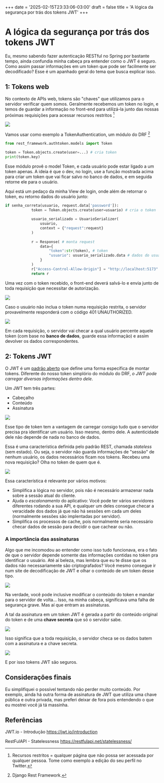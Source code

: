 +++
date = '2025-02-15T23:33:06-03:00'
draft = false
title = 'A lógica da segurança por trás dos tokens JWT'
+++


# A lógica da segurança por trás dos tokens JWT

Eu, mesmo sabendo fazer autenticação RESTful no Spring por bastante tempo, ainda confundia minha cabeça pra entender como o JWT é seguro. Como assim passar informações em um token que pode ser facilmente ser decodificado? Esse é um apanhado geral do tema que busca explicar isso.

## 1: Tokens web

No contexto de APIs web, tokens são "chaves" que utilizamos para o servidor verificar quem somos. Geralmente recebemos um token no login, e temos de guardar a informação no front-end para utilizá-la junto das nossas próximas requisições para acessar recursos restritos [^1]

![](/posts/1-como-funciona-jwt/imagens/quero-logar.png)

Vamos usar como exemplo a TokenAuthentication, um módulo do DRF [^2]

```python
from rest_framework.authtoken.models import Token

token = Token.objects.create(user=...) # cria token
print(token.key)
```

Esse módulo provê o model Token, e cada usuário pode estar ligado a um token apenas. A ideia é que o dev, no login, use a função mostrada acima para criar um token que vai ficar salvo no banco de dados, e em seguida retorne ele para o usuário. 

Aqui está um pedaço da minha View de login, onde além de retornar o token, eu retorno dados do usuário junto:

```python
if senha_correta(usuario, request.data['password']):
            token = Token.objects.create(user=usuario) # cria o token
    
            usuario_serializado = UsuarioSerializer(
                usuario,
                context = {"request":request}
            )        
            
            r = Response( # monta request
                data={
                    "token":str(token), # token
                    "usuario": usuario_serializado.data # dados do usuário
                }
            )
            r["Access-Control-Allow-Origin"] = "http://localhost:5173"
            return r
```

Uma vez com o token recebido, o front-end deverá salvá-lo e envia junto de toda requisição que necessitar de autorização.

![](/posts/1-como-funciona-jwt/imagens/cabecao.png)

Caso o usuário não inclua o token numa requisição restrita, o servidor provavelmente responderá com o código 401 UNAUTHORIZED.

![](/posts/1-como-funciona-jwt/imagens/agora_sim.png)

Em cada requisição, o servidor vai checar a qual usuário percente aquele token (com base no **banco de dados**, guarde essa informação) e assim devolver os dados correspondentes.

[^1]: Recursos restritos = qualquer página que não possa ser acessada por qualquer pessoa. Tome como exemplo a edição do seu perfil no Twitter.
[^2]: Django Rest Framework.

## 2: Tokens JWT

O JWT é um [padrão aberto](https://datatracker.ietf.org/doc/html/rfc7519) que define uma forma específica de montar tokens. Diferente do nosso token simplório do módulo do DRF, _o JWT pode carregar diversas informações dentro dele_. 

Um JWT tem três partes:
- Cabeçalho
- Conteúdo
- Assinatura

![](/posts/1-como-funciona-jwt/imagens/jwt.png)

Esse tipo de token tem a vantagem de carregar consigo tudo que o servidor precisa pra identificar um usuário. Isso mesmo, dentro dele. A autenticidade dele não depende de nada no banco de dados. 

Essa é uma característica definida pelo padrão REST, chamada _stateless_ (sem estado). Ou seja, o servidor não guarda informações de "sessão" de nenhum usuário, os dados necessários ficam nos tokens. Recebeu uma nova requisição? Olha no token de quem que é.

![](/posts/1-como-funciona-jwt/imagens/verificando.png)

Essa característica é relevante por vários motivos: 

- Simplifica a lógica no servidor, pois não é necessário armazenar nada sobre a sessão atual do cliente.
- Ajuda o _escalonamento_ do aplicativo: Você pode ter vários servidores diferentes rodando a sua API, e qualquer um deles consegue checar a veracidade dos dados já que não há sessões em cada um deles (normalmente sessões são implentadas por servidor).
- Simplifica os processos de cache, pois normalmente seria necessário checar dados de sessão para decidir o que cachear ou não.

### A importância das assinaturas

Algo que me incomodou ao entender como isso tudo funcionava, era o fato de que o servidor depende somente das informações contidas no token pra identificar o usuário. Até aí beleza, mas lembra que eu te disse que os dados não necessariamente são criptografados? Você mesmo consegue ir num site de decodificação de JWT e olhar o conteúdo de um token desse tipo.

![](/posts/1-como-funciona-jwt/imagens/decodificando.png)

Na verdade, você pode inclusive modificar o conteúdo do token e mandar para o servidor de volta... Isso, na minha cabeça, significava uma falha de segurança grave. Mas aí que entram as assinaturas.

A tal da assinatura em um token JWT é gerada a partir do conteúdo original do token e de uma **chave secreta** que só o servidor sabe.

![](/posts/1-como-funciona-jwt/imagens/servidor_escrevendo.png)

Isso significa que a toda requisição, o servidor checa se os dados batem com a assinatura e a chave secreta.

![](/posts/1-como-funciona-jwt/imagens/checagem.png)

E por isso tokens JWT são seguros.

## Considerações finais

Eu simplifiquei o possível tentando não perder muito conteúdo. Por exemplo, ainda há outra forma de assinatura de JWT que utiliza uma chave pública e outra privada, mas preferi deixar de fora pois entendendo o que eu mostrei você já tá massinha.

## Referências

JWT.io - Introdução
https://jwt.io/introduction

RestFulAPI - Statelessness
https://restfulapi.net/statelessness/